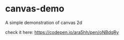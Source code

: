 # canvas-demo
A simple demonstration of canvas 2d

check it here:
https://codepen.io/ara5hh/pen/oNBdqRy
